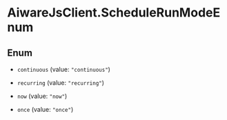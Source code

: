 # AiwareJsClient.ScheduleRunModeEnum

## Enum


* `continuous` (value: `"continuous"`)

* `recurring` (value: `"recurring"`)

* `now` (value: `"now"`)

* `once` (value: `"once"`)


